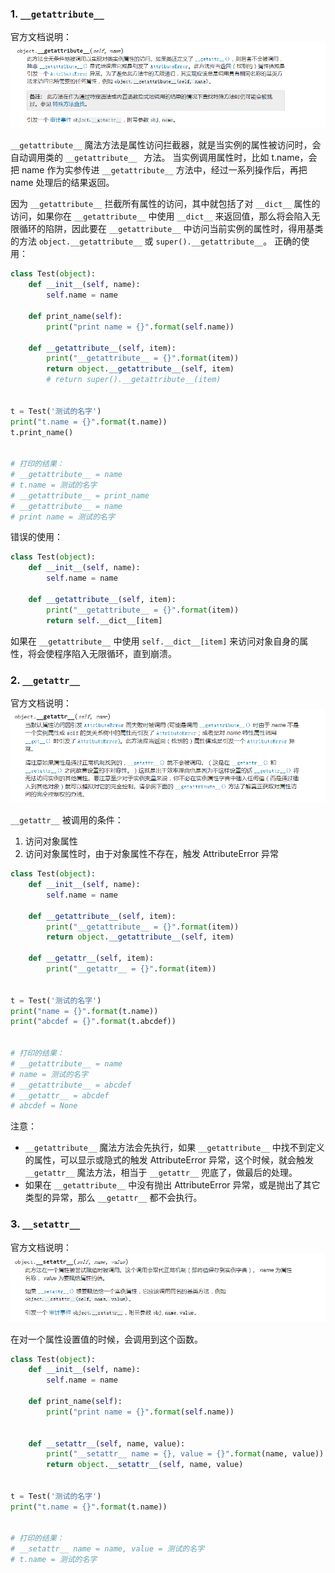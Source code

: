 ### 1. ```__getattribute__```
官方文档说明：
![](Python中__getattribute__和__getattr__和__setattr__的使用.assets/__getattribute__.png)

```__getattribute__``` 魔法方法是属性访问拦截器，就是当实例的属性被访问时，会自动调用类的 ```__getattribute__ ``` 方法。
当实例调用属性时，比如 t.name，会把 name 作为实参传进 ```__getattribute__``` 方法中，经过一系列操作后，再把 name 处理后的结果返回。


因为 ```__getattribute__``` 拦截所有属性的访问，其中就包括了对 ```__dict__``` 属性的访问，如果你在 ```__getattribute__``` 中使用 ```__dict__``` 来返回值，那么将会陷入无限循环的陷阱，因此要在 ```__getattribute__``` 中访问当前实例的属性时，得用基类的方法 ```object.__getattribute__``` 或 ```super().__getattribute__```。
正确的使用：
```py
class Test(object):
    def __init__(self, name):
        self.name = name

    def print_name(self):
        print("print name = {}".format(self.name))

    def __getattribute__(self, item):
        print("__getattribute__ = {}".format(item))
        return object.__getattribute__(self, item)
        # return super().__getattribute__(item)


t = Test('测试的名字')
print("t.name = {}".format(t.name))
t.print_name()


# 打印的结果：
# __getattribute__ = name
# t.name = 测试的名字
# __getattribute__ = print_name
# __getattribute__ = name
# print name = 测试的名字
```

错误的使用：
```py
class Test(object):
    def __init__(self, name):
        self.name = name

    def __getattribute__(self, item):
        print("__getattribute__ = {}".format(item))
        return self.__dict__[item]
```
如果在 ```__getattribute__``` 中使用 ```self.__dict__[item]``` 来访问对象自身的属性，将会使程序陷入无限循环，直到崩溃。


### 2. ```__getattr__```
官方文档说明：
![](Python中__getattribute__和__getattr__和__setattr__的使用.assets/__getattr__.png)


```__getattr__``` 被调用的条件：
1. 访问对象属性
2. 访问对象属性时，由于对象属性不存在，触发 AttributeError 异常


```py
class Test(object):
    def __init__(self, name):
        self.name = name

    def __getattribute__(self, item):
        print("__getattribute__ = {}".format(item))
        return object.__getattribute__(self, item)

    def __getattr__(self, item):
        print("__getattr__ = {}".format(item))


t = Test('测试的名字')
print("name = {}".format(t.name))
print("abcdef = {}".format(t.abcdef))


# 打印的结果：
# __getattribute__ = name
# name = 测试的名字
# __getattribute__ = abcdef
# __getattr__ = abcdef
# abcdef = None
```

注意：
- ```__getattribute__``` 魔法方法会先执行，如果 ```__getattribute__``` 中找不到定义的属性，可以显示或隐式的触发 AttributeError 异常，这个时候，就会触发 ```__getattr__``` 魔法方法，相当于 ```__getattr__``` 兜底了，做最后的处理。
- 如果在 ```__getattribute__``` 中没有抛出 AttributeError 异常，或是抛出了其它类型的异常，那么 ```__getattr__``` 都不会执行。

### 3. ```__setattr__```
官方文档说明：
![](Python中__getattribute__和__getattr__和__setattr__的使用.assets/__setattr__.png)

在对一个属性设置值的时候，会调用到这个函数。

```py
class Test(object):
    def __init__(self, name):
        self.name = name

    def print_name(self):
        print("print name = {}".format(self.name))


    def __setattr__(self, name, value):
        print("__setattr__ name = {}, value = {}".format(name, value))
        return object.__setattr__(self, name, value)


t = Test('测试的名字')
print("t.name = {}".format(t.name))


# 打印的结果：
# __setattr__ name = name, value = 测试的名字
# t.name = 测试的名字
```
